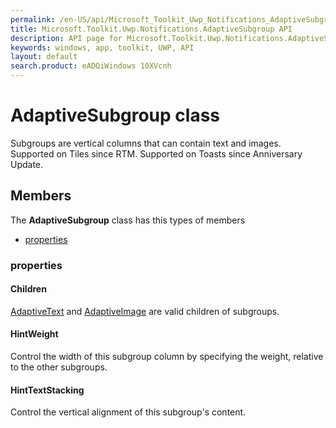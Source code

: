 ```yaml
---
permalink: /en-US/api/Microsoft_Toolkit_Uwp_Notifications_AdaptiveSubgroup.htm
title: Microsoft.Toolkit.Uwp.Notifications.AdaptiveSubgroup API 
description: API page for Microsoft.Toolkit.Uwp.Notifications.AdaptiveSubgroup
keywords: windows, app, toolkit, UWP, API
layout: default
search.product: eADQiWindows 10XVcnh
---
```



# AdaptiveSubgroup class

Subgroups are vertical columns that can contain text and images. Supported on Tiles since RTM. Supported on Toasts since Anniversary Update.

## Members

The **AdaptiveSubgroup** class has this types of members

* [properties](#properties)

### properties

#### Children

[AdaptiveText](Microsoft_Toolkit_Uwp_Notifications_AdaptiveText.htm) and [AdaptiveImage](Microsoft_Toolkit_Uwp_Notifications_AdaptiveImage.htm) are valid children of subgroups.

#### HintWeight

Control the width of this subgroup column by specifying the weight, relative to the other subgroups.

#### HintTextStacking

Control the vertical alignment of this subgroup's content.
